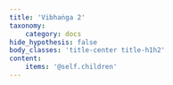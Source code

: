 ```yaml
---
title: 'Vibhaṅga 2'
taxonomy:
    category: docs
hide_hypothesis: false
body_classes: 'title-center title-h1h2'
content:
    items: '@self.children'
---
```


